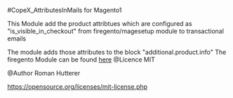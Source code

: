 #CopeX_AttributesInMails for Magento1 

This Module add the product attribtues which are configured as "is_visible_in_checkout" from firegento/magesetup module to transactional emails

The module adds those attributes to the block "additional.product.info"
The firegento Module can be found [here](https://github.com/firegento/firegento-magesetup)
@Licence MIT

@Author Roman Hutterer

https://opensource.org/licenses/mit-license.php